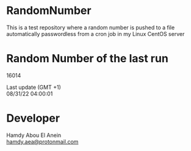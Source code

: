 # RandomNumber    
This is a test repository where a random number is pushed to a file automatically passwordless from a cron job in my Linux CentOS server    
# Random Number of the last run   
16014
      
Last update (GMT +1)    
08/31/22 04:00:01
# Developer    
Hamdy Abou El Anein   
hamdy.aea@protonmail.com
